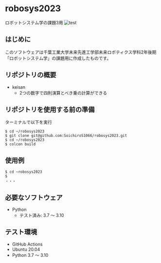 # robosys2023
ロボットシステム学の課題3用
![test](https://github.com/SoichiroS1066/robosys2023/actions/workflows/test.yml/badge.svg)

## はじめに
このソフトウェアは千葉工業大学未来先進工学部未来ロボティクス学科2年後期「ロボットシステム学」の課題用に作成したものです。

## リポジトリの概要
* keisan
  * 2つの数字で四則演算とべき乗の計算ができる

## リポジトリを使用する前の準備
ターミナルで以下を実行
```
$ cd ~/robosys2023
$ git clone git@github.com:SoichiroS1066/robosys2023.git
$ cd ~/robosys2023
$ colcon build
```
## 使用例
```
$ cd ~robosys2023
$ 
・・・
```

## 必要なソフトウェア
* Python
  * テスト済み: 3.7 ～ 3.10

## テスト環境
* GitHub Actions
* Ubuntu 20.04
* Python 3.7 ～ 3.10
